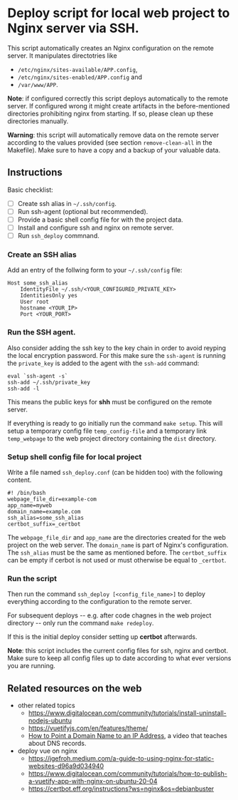 
# Deploy script for local web project to Nginx server via SSH.

This script automatically creates an Nginx configuration on the remote server.
It manipulates directotries like

 - `/etc/nginx/sites-available/APP.config`,
 - `/etc/nginx/sites-enabled/APP.config` and
 - `/var/www/APP`.

**Note**: if configured correctly this script deploys automatically to the remote server.
If configured wrong it might create artifacts in the before-mentioned directories prohibiting nginx from starting.
If so, please clean up these directories manually.

**Warning**: this script will automatically remove data on the remote server according to the values provided (see section `remove-clean-all` in the Makefile).
Make sure to have a copy and a backup of your valuable data.

## Instructions

Basic checklist:

 - [ ] Create ssh alias in `~/.ssh/config`.
 - [ ] Run ssh-agent (optional but recommended).
 - [ ] Provide a basic shell config file for with the project data.
 - [ ] Install and configure ssh and nginx on remote server.
 - [ ] Run `ssh_deploy` commnand.

### Create an SSH alias

Add an entry of the follwing form to your `~/.ssh/config` file:

```
Host some_ssh_alias
	IdentityFile ~/.ssh/<YOUR_CONFIGURED_PRIVATE_KEY>
	IdentitiesOnly yes
	User root
	hostname <YOUR_IP>
	Port <YOUR_PORT>
```

### Run the SSH agent.

Also consider adding the ssh key to the key chain in order to avoid reyping the local encryption password.
For this make sure the `ssh-agent` is running the `private_key` is added to the agent with the `ssh-add` command:

```
eval `ssh-agent -s`
ssh-add ~/.ssh/private_key
ssh-add -l
```

This means the public keys for **shh** must be configured on the remote server.

If everything is ready to go initially run the command `make setup`.
This will setup a temporary config file `temp_config-file` and a temporary link `temp_webpage` to the web project directory containing the `dist` directory.

### Setup shell config file for local project

Write a file named `ssh_deploy.conf` (can be hidden too) with the following content.

```
#! /bin/bash
webpage_file_dir=example-com
app_name=myweb
domain_name=example.com
ssh_alias=some_ssh_alias
certbot_suffix=_certbot
```

The `webpage_file_dir` and `app_name` are the directories created for the web project on the web server.
The `domain_name` is part of Nginx's configuration.
The `ssh_alias` must be the same as mentioned before.
The `certbot_suffix` can be empty if cerbot is not used or must otherwise be equal to `_certbot`.

### Run the script

Then run the command `ssh_deploy [<config_file_name>]` to deploy everything according to the configuration to the remote server.

For subsequent deploys -- e.g. after code chagnes in the web project directory -- only run the command `make redeploy`.

If this is the initial deploy consider setting up **certbot** afterwards.

**Note**: this script includes the current config files for ssh, nginx and certbot.
Make sure to keep all config files up to date according to what ever versions you are running.

## Related resources on the web

 - other related topics
   - https://www.digitalocean.com/community/tutorials/install-uninstall-nodejs-ubuntu
   - https://vuetifyjs.com/en/features/theme/
   - [How to Point a Domain Name to an IP Address](https://www.youtube.com/watch?v=QcNBLSSn8Vg), a video that teaches about DNS records.
 - deploy vue on nginx
   - https://jgefroh.medium.com/a-guide-to-using-nginx-for-static-websites-d96a9d034940
   - https://www.digitalocean.com/community/tutorials/how-to-publish-a-vuetify-app-with-nginx-on-ubuntu-20-04
   - https://certbot.eff.org/instructions?ws=nginx&os=debianbuster


